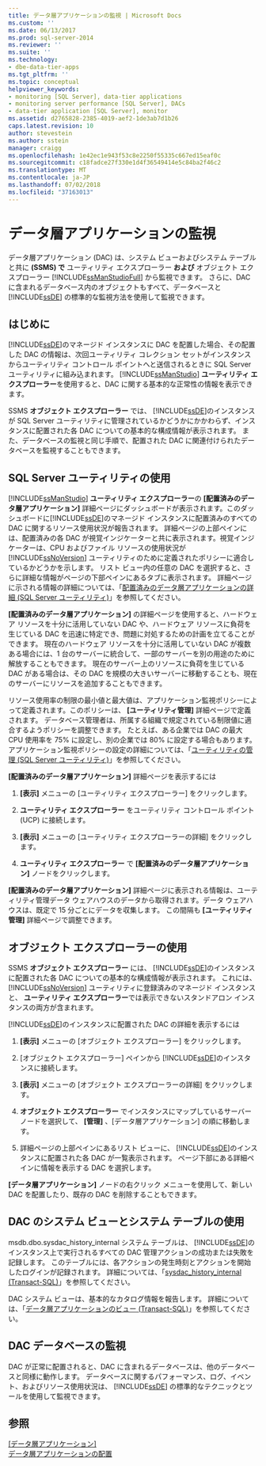 ```yaml
---
title: データ層アプリケーションの監視 | Microsoft Docs
ms.custom: ''
ms.date: 06/13/2017
ms.prod: sql-server-2014
ms.reviewer: ''
ms.suite: ''
ms.technology:
- dbe-data-tier-apps
ms.tgt_pltfrm: ''
ms.topic: conceptual
helpviewer_keywords:
- monitoring [SQL Server], data-tier applications
- monitoring server performance [SQL Server], DACs
- data-tier application [SQL Server], monitor
ms.assetid: d2765828-2385-4019-aef2-1de3ab7d1b26
caps.latest.revision: 10
author: stevestein
ms.author: sstein
manager: craigg
ms.openlocfilehash: 1e42ec1e943f53c8e2250f55335c667ed15eaf0c
ms.sourcegitcommit: c18fadce27f330e1d4f36549414e5c84ba2f46c2
ms.translationtype: MT
ms.contentlocale: ja-JP
ms.lasthandoff: 07/02/2018
ms.locfileid: "37163013"
---
```

# <a name="monitor-data-tier-applications"></a>データ層アプリケーションの監視
  データ層アプリケーション (DAC) は、システム ビューおよびシステム テーブルと共に **(SSMS) で** ユーティリティ エクスプローラー **および** オブジェクト エクスプローラー [!INCLUDE[ssManStudioFull](../../includes/ssmanstudiofull-md.md)] から監視できます。 さらに、DAC に含まれるデータベース内のオブジェクトもすべて、データベースと [!INCLUDE[ssDE](../../includes/ssde-md.md)] の標準的な監視方法を使用して監視できます。  
  
## <a name="before-you-begin"></a>はじめに  
 
  [!INCLUDE[ssDE](../../includes/ssde-md.md)]のマネージド インスタンスに DAC を配置した場合、その配置した DAC の情報は、次回ユーティリティ コレクション セットがインスタンスからユーティリティ コントロール ポイントへと送信されるときに SQL Server ユーティリティに組み込まれます。 [!INCLUDE[ssManStudio](../../includes/ssmanstudio-md.md)] **ユーティリティ エクスプローラー**を使用すると、DAC に関する基本的な正常性の情報を表示できます。  
  
 SSMS **オブジェクト エクスプローラー** では、 [!INCLUDE[ssDE](../../includes/ssde-md.md)]のインスタンスが SQL Server ユーティリティに管理されているかどうかにかかわらず、インスタンスに配置された各 DAC についての基本的な構成情報が表示されます。 また、データベースの監視と同じ手順で、配置された DAC に関連付けられたデータベースを監視することもできます。  
  
## <a name="using-the-sql-server-utility"></a>SQL Server ユーティリティの使用  
 
  [!INCLUDE[ssManStudio](../../includes/ssmanstudio-md.md)]
  **ユーティリティ エクスプローラー**の **[配置済みのデータ層アプリケーション]** 詳細ページにダッシュボードが表示されます。このダッシュボードに[!INCLUDE[ssDE](../../includes/ssde-md.md)]のマネージド インスタンスに配置済みのすべての DAC に関するリソース使用状況が報告されます。 詳細ページの上部ペインには、配置済みの各 DAC が視覚インジケーターと共に表示されます。視覚インジケーターは、CPU およびファイル リソースの使用状況が [!INCLUDE[ssNoVersion](../../includes/ssnoversion-md.md)] ユーティリティのために定義されたポリシーに適合しているかどうかを示します。 リスト ビュー内の任意の DAC を選択すると、さらに詳細な情報がページの下部ペインにあるタブに表示されます。 詳細ページに示される情報の詳細については、「[配置済みのデータ層アプリケーションの詳細 &#40;SQL Server ユーティリティ&#41;](../../database-engine/deployed-data-tier-application-details-sql-server-utility.md)」を参照してください。  
  
 **[配置済みのデータ層アプリケーション]** の詳細ページを使用すると、ハードウェア リソースを十分に活用していない DAC や、ハードウェア リソースに負荷を生じている DAC を迅速に特定でき、問題に対処するための計画を立てることができます。 現在のハードウェア リソースを十分に活用していない DAC が複数ある場合には、1 台のサーバーに統合して、一部のサーバーを別の用途のために解放することもできます。 現在のサーバー上のリソースに負荷を生じている DAC がある場合は、その DAC を規模の大きいサーバーに移動することも、現在のサーバーにリソースを追加することもできます。  
  
 リソース使用率の制限の最小値と最大値は、アプリケーション監視ポリシーによって定義されます。このポリシーは、 **[ユーティリティ管理]** 詳細ページで定義されます。 データベース管理者は、所属する組織で規定されている制限値に適合するようポリシーを調整できます。 たとえば、ある企業では DAC の最大 CPU 使用率を 75% に設定し、別の企業では 80% に設定する場合もあります。 アプリケーション監視ポリシーの設定の詳細については、「[ユーティリティの管理 &#40;SQL Server ユーティリティ&#41;](../../database-engine/utility-administration-sql-server-utility.md)」を参照してください。  
  
 **[配置済みのデータ層アプリケーション]** 詳細ページを表示するには  
  
1.  **[表示]** メニューの [ユーティリティ エクスプローラー] をクリックします。  
  
2.  **ユーティリティ エクスプローラー** をユーティリティ コントロール ポイント (UCP) に接続します。  
  
3.  **[表示]** メニューの [ユーティリティ エクスプローラーの詳細] をクリックします。  
  
4.  **ユーティリティ エクスプローラー** で **[配置済みのデータ層アプリケーション]** ノードをクリックします。  
  
 **[配置済みのデータ層アプリケーション]** 詳細ページに表示される情報は、ユーティリティ管理データ ウェアハウスのデータから取得されます。データ ウェアハウスは、既定で 15 分ごとにデータを収集します。 この間隔も **[ユーティリティ管理]** 詳細ページで調整できます。  
  
## <a name="using-object-explorer"></a>オブジェクト エクスプローラーの使用  
 SSMS **オブジェクト エクスプローラー** には、 [!INCLUDE[ssDE](../../includes/ssde-md.md)]のインスタンスに配置された各 DAC についての基本的な構成情報が表示されます。 これには、 [!INCLUDE[ssNoVersion](../../includes/ssnoversion-md.md)] ユーティリティに登録済みのマネージド インスタンスと、 **ユーティリティ エクスプローラー**では表示できないスタンドアロン インスタンスの両方が含まれます。  
  
 [!INCLUDE[ssDE](../../includes/ssde-md.md)]のインスタンスに配置された DAC の詳細を表示するには  
  
1.  **[表示]** メニューの [オブジェクト エクスプローラー] をクリックします。  
  
2.  [オブジェクト エクスプローラー] ペインから [!INCLUDE[ssDE](../../includes/ssde-md.md)]のインスタンスに接続します。  
  
3.  **[表示]** メニューの [オブジェクト エクスプローラーの詳細] をクリックします。  
  
4.  **オブジェクト エクスプローラー** でインスタンスにマップしているサーバー ノードを選択して、 **[管理]** 、[データ層アプリケーション] の順に移動します。  
  
5.  詳細ページの上部ペインにあるリスト ビューに、 [!INCLUDE[ssDE](../../includes/ssde-md.md)]のインスタンスに配置された各 DAC が一覧表示されます。 ページ下部にある詳細ペインに情報を表示する DAC を選択します。  
  
 **[データ層アプリケーション]** ノードの右クリック メニューを使用して、新しい DAC を配置したり、既存の DAC を削除することもできます。  
  
## <a name="using-the-dac-system-views-and-tables"></a>DAC のシステム ビューとシステム テーブルの使用  
 msdb.dbo.sysdac_history_internal システム テーブルは、 [!INCLUDE[ssDE](../../includes/ssde-md.md)]のインスタンス上で実行されるすべての DAC 管理アクションの成功または失敗を記録します。 このテーブルには、各アクションの発生時刻とアクションを開始したログインが記録されます。 詳細については、「[sysdac_history_internal &#40;Transact-SQL&#41;](/sql/relational-databases/system-tables/data-tier-application-tables-sysdac-history-internal)」を参照してください。  
  
 DAC システム ビューは、基本的なカタログ情報を報告します。 詳細については、「[データ層アプリケーションのビュー &#40;Transact-SQL&#41;](/sql/relational-databases/system-catalog-views/data-tier-application-views-dbo-sysdac-instances)」を参照してください。  
  
## <a name="monitoring-dac-databases"></a>DAC データベースの監視  
 DAC が正常に配置されると、DAC に含まれるデータベースは、他のデータベースと同様に動作します。 データベースに関するパフォーマンス、ログ、イベント、およびリソース使用状況は、 [!INCLUDE[ssDE](../../includes/ssde-md.md)] の標準的なテクニックとツールを使用して監視できます。  
  
## <a name="see-also"></a>参照  
 [[データ層アプリケーション]](data-tier-applications.md)   
 [データ層アプリケーションの配置](deploy-a-data-tier-application.md)  
  
  

